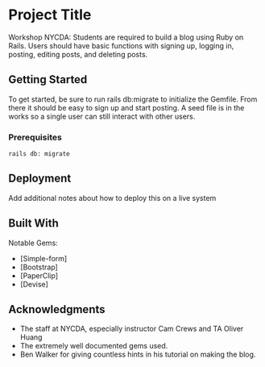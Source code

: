 # Project Title

Workshop NYCDA: Students are required to build a blog using Ruby on Rails. Users should have basic functions with signing up, logging in, posting, editing posts, and deleting posts.  

## Getting Started

To get started, be sure to run rails db:migrate to initialize the Gemfile. From there it should be easy to sign up and start posting. A seed file is in the works so a single user can still interact with other users.  

### Prerequisites

```
rails db: migrate
```

## Deployment

Add additional notes about how to deploy this on a live system

## Built With

Notable Gems:

* [Simple-form]  
* [Bootstrap]
* [PaperClip]
* [Devise]



## Acknowledgments

* The staff at NYCDA, especially instructor Cam Crews and TA Oliver Huang
* The extremely well documented gems used.
* Ben Walker for giving countless hints in his tutorial on making the blog. 
